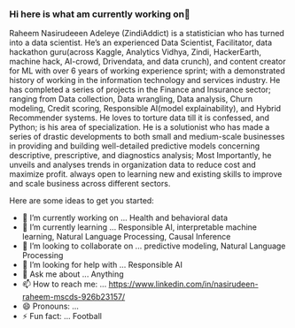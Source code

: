 ### Hi here is what am currently working on👋

Raheem Nasirudeeen Adeleye (ZindiAddict) is a statistician who has turned into a data scientist. He’s an experienced Data Scientist, Facilitator, data hackathon guru(across Kaggle, Analytics Vidhya, Zindi, HackerEarth, machine hack, AI-crowd, Drivendata, and data crunch), and content creator for ML with over 6 years of working experience sprint; with a demonstrated history of working in the information technology and services industry.
He has completed a series of projects in the Finance and Insurance sector; ranging from Data collection, Data wrangling, Data analysis, Churn modeling, Credit scoring, Responsible AI(model explainability), and Hybrid Recommender systems. He loves to torture data till it is confessed, and Python; is his area of specialization. He is a solutionist who has made a series of drastic developments to both small and medium-scale businesses in providing and building well-detailed predictive models concerning descriptive, prescriptive, and diagnostics analysis; Most Importantly, he unveils and analyses trends in organization data to reduce cost and maximize profit. always open to learning new and existing skills to improve and scale business across different sectors.

Here are some ideas to get you started:

- 🔭 I’m currently working on ... Health and behavioral data 
- 🌱 I’m currently learning ... Responsible AI, interpretable machine learning, Natural Language Processing, Causal Inference
- 👯 I’m looking to collaborate on ... predictive modeling, Natural Language Processing
- 🤔 I’m looking for help with ... Responsible AI
- 💬 Ask me about ... Anything 
- 📫 How to reach me: ... https://www.linkedin.com/in/nasirudeen-raheem-mscds-926b23157/
- 😄 Pronouns: ...
- ⚡ Fun fact: ... Football 


